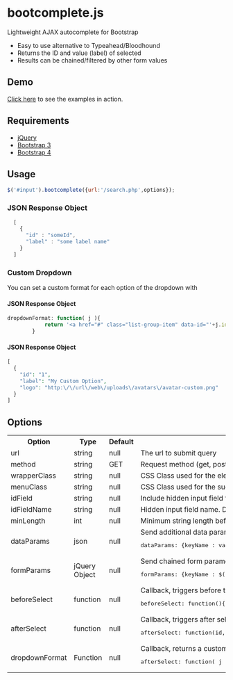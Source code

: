 # bootcomplete.js
Lightweight AJAX autocomplete for Bootstrap

* Easy to use alternative to Typeahead/Bloodhound
* Returns the ID and value (label) of selected
* Results can be chained/filtered by other form values

## Demo

[Click here](http://getwebhelp.com/bootcomplete/) to see the examples in action.

## Requirements

* [jQuery](https://jquery.com/download/)
* [Bootstrap 3](http://getbootstrap.com/)
* [Bootstrap 4](http://getbootstrap.com/)

## Usage

```javascript
$('#input').bootcomplete({url:'/search.php',options});
```

### JSON Response Object
```javascript
  [
    {
      "id" : "someId",
      "label" : "some label name"
    }
  ]
```

### Custom Dropdown
You can set a custom format for each option of the dropdown with 

#### JSON Response Object
```javascript
dropdownFormat: function( j ){
            return '<a href="#" class="list-group-item" data-id="'+j.id+'" data-label="'+j.label+'"> <img src="'+ j.logo +'" width="50px" height="50px"/> ' + j.label+'</a>'
        }
```

#### JSON Response Object
```php
[
  { 
    "id": "1",
    "label": "My Custom Option",
    "logo": "http:\/\/url\/web\/uploads\/avatars\/avatar-custom.png"
  }
]
```

## Options
<table>
<tr>
<th>Option</th>
<th>Type</th>
<th>Default</th>
<th>Description</th>
</tr>
<tr>
<td>url</td>
<td>string</td>
<td>null</td>
<td>The url to submit query</td>
</tr>
<tr>
<td>method</td>
<td>string</td>
<td>GET</td>
<td>Request method (get, post)</td>
</tr>
<tr>
<td>wrapperClass</td>
<td>string</td>
<td>null</td>
<td>CSS Class used for the element wrapper</td>
</tr>
<tr>
<td>menuClass</td>
<td>string</td>
<td>null</td>
<td>CSS Class used for the suggestions menu</td>
</tr>
<tr>
<td>idField</td>
<td>string</td>
<td>null</td>
<td>Include hidden input field for selected option id (true,false) Default: true</td>
</tr>
<tr>
<td>idFieldName</td>
<td>string</td>
<td>null</td>
<td>Hidden input field name. Default: elementName_id</td>
</tr>
<tr>
<td>minLength</td>
<td>int</td>
<td>null</td>
<td>Minimum string length before sending query request</td>
</tr>
<tr>
<td>dataParams</td>
<td>json</td>
<td>null</td>
<td>Send additional data parameters with request. Usage: <pre>dataParams: {keyName : value}</pre></td>
</tr>
<tr>
<td>formParams</td>
<td>jQuery Object</td>
<td>null</td>
<td>Send chained form parameters with request. Usage: <pre>formParams: {keyName : $('#formElement')}</pre></td>
</tr>
<tr>
<td>beforeSelect</td>
<td>function</td>
<td>null</td>
<td>Callback, triggers before the population of dropdown list. Usage: <pre>beforeSelect: function(){ alert('try me') }</pre></td>
</tr>
<tr>
<td>afterSelect</td>
<td>function</td>
<td>null</td>
<td>Callback, triggers after select an option from the dropdown list. Usage: <pre>afterSelect: function(id, value) { alert('try me after') }</pre></td>
</tr>
<tr>
<td>dropdownFormat</td>
<td>Function</td>
<td>null</td>
<td>Callback, returns a custom format for the dropdown list. Usage: <pre>afterSelect: function( j ) { return '<a data-id="'+ j.id +'" class="my-custom-option">'+ j.label + ' - ' + j.someExtraTextFromTheServerJSON +'</a>' }</td>
</tr>
</table>
